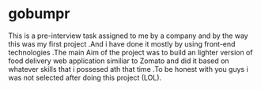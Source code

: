 # gobumpr
This is a pre-interview task assigned to me by a company and  by the way this was my first project .And i have done it mostly by using front-end technologies .The main Aim of the project was to build an lighter version of food delivery web application similiar to Zomato and did it based on whatever skills that i possesed ath that time .To be honest with you guys i was not selected after doing this project (LOL).
